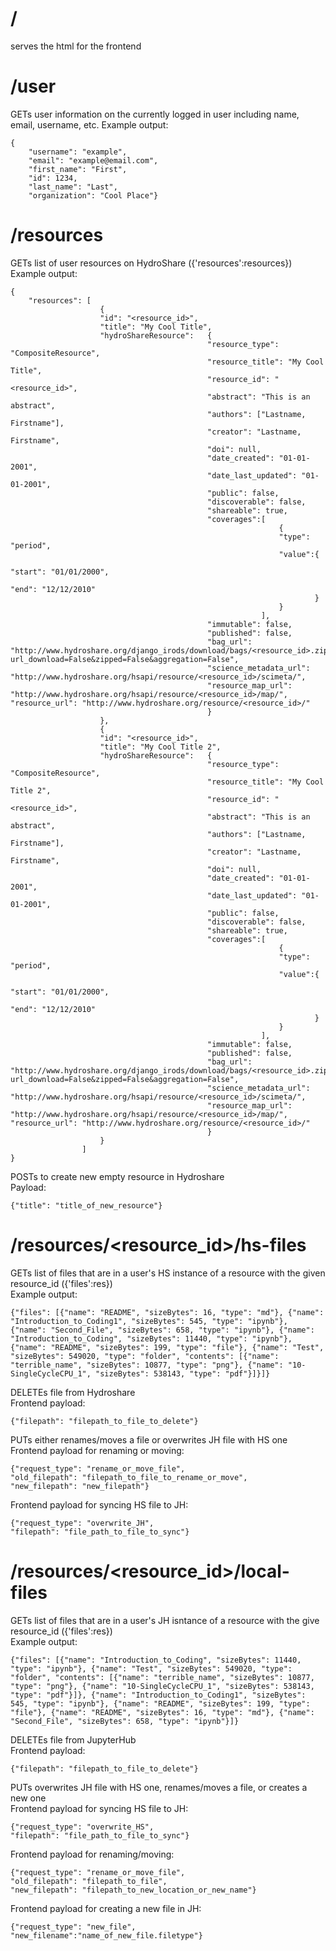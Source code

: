 # /
serves the html for the frontend

# /user
GETs user information on the currently logged in user including name, email, username, etc.
Example output:

```
{
    "username": "example",
    "email": "example@email.com",
    "first_name": "First",
    "id": 1234,
    "last_name": "Last",
    "organization": "Cool Place"}
```

# /resources
GETs list of user resources on HydroShare ({'resources':resources})
Example output:

```
{
    "resources": [  
                    {
                    "id": "<resource_id>",
                    "title": "My Cool Title",
                    "hydroShareResource":   {
                                            "resource_type": "CompositeResource",
                                            "resource_title": "My Cool Title",
                                            "resource_id": "<resource_id>",
                                            "abstract": "This is an abstract",
                                            "authors": ["Lastname, Firstname"],
                                            "creator": "Lastname, Firstname",
                                            "doi": null,
                                            "date_created": "01-01-2001",
                                            "date_last_updated": "01-01-2001",
                                            "public": false,
                                            "discoverable": false,
                                            "shareable": true,
                                            "coverages":[
                                                            {
                                                            "type": "period",
                                                            "value":{
                                                                        "start": "01/01/2000",
                                                                        "end": "12/12/2010"
                                                                    }
                                                            }
                                                        ],
                                            "immutable": false,
                                            "published": false,
                                            "bag_url": "http://www.hydroshare.org/django_irods/download/bags/<resource_id>.zip?url_download=False&zipped=False&aggregation=False",
                                            "science_metadata_url": "http://www.hydroshare.org/hsapi/resource/<resource_id>/scimeta/",
                                            "resource_map_url": "http://www.hydroshare.org/hsapi/resource/<resource_id>/map/", "resource_url": "http://www.hydroshare.org/resource/<resource_id>/"
                                            }
                    },
                    {
                    "id": "<resource_id>",
                    "title": "My Cool Title 2",
                    "hydroShareResource":   {
                                            "resource_type": "CompositeResource",
                                            "resource_title": "My Cool Title 2",
                                            "resource_id": "<resource_id>",
                                            "abstract": "This is an abstract",
                                            "authors": ["Lastname, Firstname"],
                                            "creator": "Lastname, Firstname",
                                            "doi": null,
                                            "date_created": "01-01-2001",
                                            "date_last_updated": "01-01-2001",
                                            "public": false,
                                            "discoverable": false,
                                            "shareable": true,
                                            "coverages":[
                                                            {
                                                            "type": "period",
                                                            "value":{
                                                                        "start": "01/01/2000",
                                                                        "end": "12/12/2010"
                                                                    }
                                                            }
                                                        ],
                                            "immutable": false,
                                            "published": false,
                                            "bag_url": "http://www.hydroshare.org/django_irods/download/bags/<resource_id>.zip?url_download=False&zipped=False&aggregation=False",
                                            "science_metadata_url": "http://www.hydroshare.org/hsapi/resource/<resource_id>/scimeta/",
                                            "resource_map_url": "http://www.hydroshare.org/hsapi/resource/<resource_id>/map/", "resource_url": "http://www.hydroshare.org/resource/<resource_id>/"
                                            }
                    }
                ]
}
```

POSTs to create new empty resource in Hydroshare    
Payload: 
```
{"title": "title_of_new_resource"}
```

# /resources/<resource_id>/hs-files
GETs list of files that are in a user's HS instance of a resource with the given resource_id ({'files':res})  
Example output:
```
{"files": [{"name": "README", "sizeBytes": 16, "type": "md"}, {"name": "Introduction_to_Coding1", "sizeBytes": 545, "type": "ipynb"}, {"name": "Second_File", "sizeBytes": 658, "type": "ipynb"}, {"name": "Introduction_to_Coding", "sizeBytes": 11440, "type": "ipynb"}, {"name": "README", "sizeBytes": 199, "type": "file"}, {"name": "Test", "sizeBytes": 549020, "type": "folder", "contents": [{"name": "terrible_name", "sizeBytes": 10877, "type": "png"}, {"name": "10-SingleCycleCPU_1", "sizeBytes": 538143, "type": "pdf"}]}]}
```

DELETEs file from Hydroshare  
Frontend payload:
```
{"filepath": "filepath_to_file_to_delete"}
```

PUTs either renames/moves a file or overwrites JH file with HS one  
Frontend payload for renaming or moving:
```
{"request_type": "rename_or_move_file",
"old_filepath": "filepath_to_file_to_rename_or_move",
"new_filepath": "new_filepath"}
```

Frontend payload for syncing HS file to JH:  
```
{"request_type": "overwrite_JH",
"filepath": "file_path_to_file_to_sync"}
```

# /resources/<resource_id>/local-files
GETs list of files that are in a user's JH isntance of a resource with the give resource_id ({'files':res})  
Example output:

```
{"files": [{"name": "Introduction_to_Coding", "sizeBytes": 11440, "type": "ipynb"}, {"name": "Test", "sizeBytes": 549020, "type": "folder", "contents": [{"name": "terrible_name", "sizeBytes": 10877, "type": "png"}, {"name": "10-SingleCycleCPU_1", "sizeBytes": 538143, "type": "pdf"}]}, {"name": "Introduction_to_Coding1", "sizeBytes": 545, "type": "ipynb"}, {"name": "README", "sizeBytes": 199, "type": "file"}, {"name": "README", "sizeBytes": 16, "type": "md"}, {"name": "Second_File", "sizeBytes": 658, "type": "ipynb"}]}
```

DELETEs file from JupyterHub  
Frontend payload:
```
{"filepath": "filepath_to_file_to_delete"}
```

PUTs overwrites JH file with HS one, renames/moves a file, or creates a new one  
Frontend payload for syncing HS file to JH:
```
{"request_type": "overwrite_HS",
"filepath": "file_path_to_file_to_sync"}
```
Frontend payload for renaming/moving:
```
{"request_type": "rename_or_move_file",
"old_filepath": "filepath_to_file",
"new_filepath": "filepath_to_new_location_or_new_name"}
```
Frontend payload for creating a new file in JH:
```
{"request_type": "new_file",
"new_filename":"name_of_new_file.filetype"}
```
